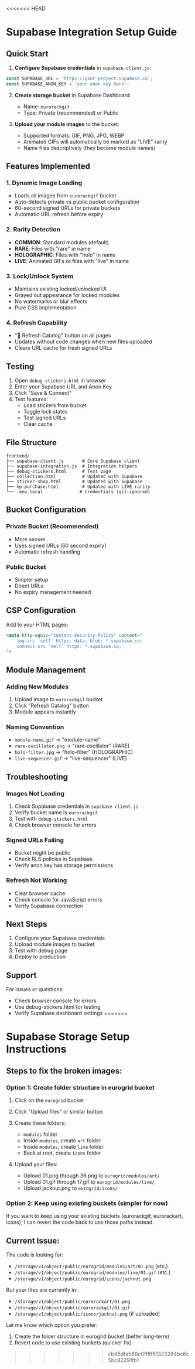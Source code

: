 <<<<<<< HEAD
# Supabase Integration Setup Guide

## Quick Start

1. **Configure Supabase credentials** in `supabase-client.js`:
```javascript
const SUPABASE_URL = 'https://your-project.supabase.co';
const SUPABASE_ANON_KEY = 'your-anon-key-here';
```

2. **Create storage bucket** in Supabase Dashboard:
   - Name: `eurorackgif`
   - Type: Private (recommended) or Public

3. **Upload your module images** to the bucket:
   - Supported formats: GIF, PNG, JPG, WEBP
   - Animated GIFs will automatically be marked as "LIVE" rarity
   - Name files descriptively (they become module names)

## Features Implemented

### 1. Dynamic Image Loading
- Loads all images from `eurorackgif` bucket
- Auto-detects private vs public bucket configuration
- 60-second signed URLs for private buckets
- Automatic URL refresh before expiry

### 2. Rarity Detection
- **COMMON**: Standard modules (default)
- **RARE**: Files with "rare" in name
- **HOLOGRAPHIC**: Files with "holo" in name  
- **LIVE**: Animated GIFs or files with "live" in name

### 3. Lock/Unlock System
- Maintains existing locked/unlocked UI
- Grayed out appearance for locked modules
- No watermarks or blur effects
- Pure CSS implementation

### 4. Refresh Capability
- "🔄 Refresh Catalog" button on all pages
- Updates without code changes when new files uploaded
- Clears URL cache for fresh signed URLs

## Testing

1. Open `debug-stickers.html` in browser
2. Enter your Supabase URL and Anon Key
3. Click "Save & Connect"
4. Test features:
   - Load stickers from bucket
   - Toggle lock states
   - Test signed URLs
   - Clear cache

## File Structure

```
frontend/
├── supabase-client.js       # Core Supabase client
├── supabase-integration.js  # Integration helpers
├── debug-stickers.html      # Test page
├── collection.html          # Updated with Supabase
├── sticker-shop.html        # Updated with Supabase
├── hp-purchase.html         # Updated with LIVE rarity
└── .env.local              # Credentials (git-ignored)
```

## Bucket Configuration

### Private Bucket (Recommended)
- More secure
- Uses signed URLs (60 second expiry)
- Automatic refresh handling

### Public Bucket
- Simpler setup
- Direct URLs
- No expiry management needed

## CSP Configuration

Add to your HTML pages:
```html
<meta http-equiv="Content-Security-Policy" content="
    img-src 'self' https: data: blob: *.supabase.co;
    connect-src 'self' https: *.supabase.co;
">
```

## Module Management

### Adding New Modules
1. Upload image to `eurorackgif` bucket
2. Click "Refresh Catalog" button
3. Module appears instantly

### Naming Convention
- `module-name.gif` → "module-name" 
- `rare-oscillator.png` → "rare-oscillator" (RARE)
- `holo-filter.jpg` → "holo-filter" (HOLOGRAPHIC)
- `live-sequencer.gif` → "live-sequencer" (LIVE)

## Troubleshooting

### Images Not Loading
1. Check Supabase credentials in `supabase-client.js`
2. Verify bucket name is `eurorackgif`
3. Test with `debug-stickers.html`
4. Check browser console for errors

### Signed URLs Failing
- Bucket might be public
- Check RLS policies in Supabase
- Verify anon key has storage permissions

### Refresh Not Working  
- Clear browser cache
- Check console for JavaScript errors
- Verify Supabase connection

## Next Steps

1. Configure your Supabase credentials
2. Upload module images to bucket
3. Test with debug page
4. Deploy to production

## Support

For issues or questions:
- Check browser console for errors
- Use debug-stickers.html for testing
- Verify Supabase dashboard settings
=======
# Supabase Storage Setup Instructions

## Steps to fix the broken images:

### Option 1: Create folder structure in eurogrid bucket
1. Click on the `eurogrid` bucket
2. Click "Upload files" or similar button
3. Create these folders:
   - `modules` folder
   - Inside `modules`, create `art` folder
   - Inside `modules`, create `live` folder  
   - Back at root, create `icons` folder

4. Upload your files:
   - Upload 01.png through 36.png to `eurogrid/modules/art/`
   - Upload 01.gif through 17.gif to `eurogrid/modules/live/`
   - Upload jacknut.png to `eurogrid/icons/`

### Option 2: Keep using existing buckets (simpler for now)
If you want to keep using your existing buckets (eurorackgif, eurorackart, icons), I can revert the code back to use those paths instead.

## Current Issue:
The code is looking for:
- `/storage/v1/object/public/eurogrid/modules/art/01.png` (etc.)
- `/storage/v1/object/public/eurogrid/modules/live/01.gif` (etc.)
- `/storage/v1/object/public/eurogrid/icons/jacknut.png`

But your files are currently in:
- `/storage/v1/object/public/eurorackart/01.png`
- `/storage/v1/object/public/eurorackgif/01.gif`
- `/storage/v1/object/public/icons/jacknut.png` (if uploaded)

Let me know which option you prefer:
1. Create the folder structure in eurogrid bucket (better long-term)
2. Revert code to use existing buckets (quicker fix)
>>>>>>> cb45dfab69c0fffff51323284bc6c5bc82291fb1
